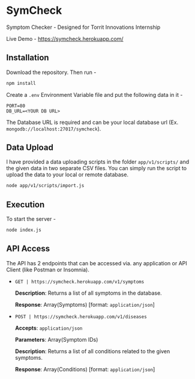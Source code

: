 # SymCheck
Symptom Checker - Designed for Torrit Innovations Internship

Live Demo - https://symcheck.herokuapp.com/

## Installation
Download the repository. Then run -
```bash
npm install
```
Create a `.env` Environment Variable file and put the following data in it -
```env
PORT=80
DB_URL=<YOUR DB URL>
```
The Database URL is required and can be your local database url (Ex. `mongodb://localhost:27017/symcheck`).

## Data Upload
I have provided a data uploading scripts in the folder `app/v1/scripts/` and the given data in two separate CSV files. You can simply run the script to upload the data to your local or remote database.
```bash
node app/v1/scripts/import.js
```

## Execution
To start the server -
```bash
node index.js
```

## API Access
The API has 2 endpoints that can be accessed via. any application or API Client (like Postman or Insomnia).

- `GET | https://symcheck.herokuapp.com/v1/symptoms`
  
  **Description**: Returns a list of all symptoms in the database.
  
  **Response**: Array(Symptoms) \[format: `application/json`]

- `POST | https://symcheck.herokuapp.com/v1/diseases`
  
  **Accepts**: `application/json`
  
  **Parameters**: Array(Symptom IDs)
  
  **Description**: Returns a list of all conditions related to the given symptoms.
  
  **Response**: Array(Conditions) \[format: `application/json`]
